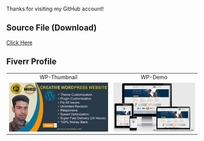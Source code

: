 Thanks for visiting my GitHub account!

## Source File (Download)
[Click Here](https://mega.nz/folder/ZDcxTDCY#LqZvQNyHLOayNlOJ6NOKRA)

## Fiverr Profile

|   |   |
|:---:|:---:|
|WP-Thumbnail|WP-Demo|
|![WP-Thumbnail](https://github.com/learnwithfair/fiverr-document/blob/main/images/Primary.png)|![WP-Demo](https://github.com/learnwithfair/fiverr-document/blob/main/images/responsive.png)| 


